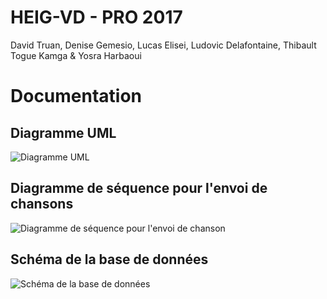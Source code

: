 # HEIG-VD - PRO 2017

David Truan, Denise Gemesio, Lucas Elisei, Ludovic Delafontaine, Thibault Togue Kamga & Yosra Harbaoui

# Documentation

## Diagramme UML
![Diagramme UML](http://www.plantuml.com/plantuml/proxy?src=https://raw.githubusercontent.com/heig-vd-pro2017/projet/master/doc/commusica/UML.puml)

## Diagramme de séquence pour l'envoi de chansons
![Diagramme de séquence pour l'envoi de chanson](http://www.plantuml.com/plantuml/proxy?src=https://raw.githubusercontent.com/heig-vd-pro2017/projet/master/doc/commusica/network/activity_diagram.puml)

## Schéma de la base de données
![Schéma de la base de données](http://www.plantuml.com/plantuml/proxy?src=https://raw.githubusercontent.com/heig-vd-pro2017/projet/master/doc/commusica/database/database.puml)
